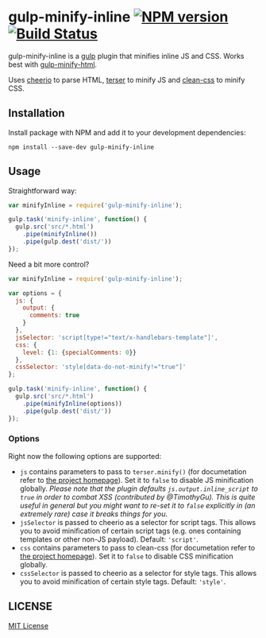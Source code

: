 # gulp-minify-inline [![NPM version](https://badge.fury.io/js/gulp-minify-inline.svg)](http://badge.fury.io/js/gulp-minify-inline) [![Build Status](https://travis-ci.org/shkuznetsov/gulp-minify-inline.svg?branch=master)](https://travis-ci.org/shkuznetsov/gulp-minify-inline)

gulp-minify-inline is a [gulp](https://github.com/wearefractal/gulp) plugin that minifies inline JS and CSS. Works best with [gulp-minify-html](https://www.npmjs.org/package/gulp-minify-html).

Uses [cheerio](https://github.com/cheeriojs/cheerio) to parse HTML, [terser](https://github.com/fabiosantoscode/terser) to minify JS and [clean-css](https://github.com/jakubpawlowicz/clean-css) to minify CSS.

## Installation

Install package with NPM and add it to your development dependencies:

`npm install --save-dev gulp-minify-inline`

## Usage

Straightforward way:

```javascript
var minifyInline = require('gulp-minify-inline');

gulp.task('minify-inline', function() {
  gulp.src('src/*.html')
    .pipe(minifyInline())
    .pipe(gulp.dest('dist/'))
});
```

Need a bit more control?

```javascript
var minifyInline = require('gulp-minify-inline');

var options = {
  js: {
    output: {
      comments: true
    }
  },
  jsSelector: 'script[type!="text/x-handlebars-template"]',
  css: {
    level: {1: {specialComments: 0}}
  },
  cssSelector: 'style[data-do-not-minify!="true"]'
};

gulp.task('minify-inline', function() {
  gulp.src('src/*.html')
    .pipe(minifyInline(options))
    .pipe(gulp.dest('dist/'))
});
```

### Options

Right now the following options are supported:

* `js` contains parameters to pass to `terser.minify()` (for documetation refer to [the project homepage](https://github.com/fabiosantoscode/terser)). Set it to `false` to disable JS minification globally. *Please note that the plugin defaults `js.output.inline_script` to `true` in order to combat XSS (contributed by @TimothyGu). This is quite useful in general but you might want to re-set it to `false` explicitly in (an extremely rare) case it breaks things for you*.
* `jsSelector` is passed to cheerio as a selector for script tags. This allows you to avoid minification of certain script tags (e.g. ones containing templates or other non-JS payload). Default: `'script'`.
* `css` contains parameters to pass to clean-css (for documetation refer to [the project homepage](https://github.com/jakubpawlowicz/clean-css)). Set it to `false` to disable CSS minification globally.
* `cssSelector` is passed to cheerio as a selector for style tags. This allows you to avoid minification of certain style tags. Default: `'style'`.

## LICENSE

[MIT License](http://en.wikipedia.org/wiki/MIT_License)
